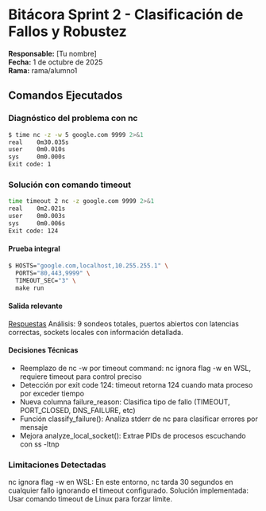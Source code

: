 # Bitácora Sprint 2 - Clasificación de Fallos y Robustez

**Responsable:** [Tu nombre]  
**Fecha:** 1 de octubre de 2025  
**Rama:** rama/alumno1

## Comandos Ejecutados

### Diagnóstico del problema con nc
```bash
$ time nc -z -w 5 google.com 9999 2>&1
real    0m30.035s
user    0m0.010s
sys     0m0.000s
Exit code: 1
```
### Solución con comando timeout
```bash
time timeout 2 nc -z google.com 9999 2>&1
real    0m2.021s
user    0m0.003s
sys     0m0.006s
Exit code: 124
```

#### Prueba integral
```bash
$ HOSTS="google.com,localhost,10.255.255.1" \
  PORTS="80,443,9999" \
  TIMEOUT_SEC="3" \
  make run
```
#### Salida relevante
[Respuestas](imagenes/sprint2.png)
Análisis: 9 sondeos totales, puertos abiertos con latencias correctas, sockets locales con información detallada.
#### Decisiones Técnicas
- Reemplazo de nc -w por timeout command: nc ignora flag -w en WSL, requiere timeout para control preciso
- Detección por exit code 124: timeout retorna 124 cuando mata proceso por exceder tiempo
- Nueva columna failure_reason: Clasifica tipo de fallo (TIMEOUT, PORT_CLOSED, DNS_FAILURE, etc)
- Función classify_failure(): Analiza stderr de nc para clasificar errores por mensaje
- Mejora analyze_local_socket(): Extrae PIDs de procesos escuchando con ss -ltnp

### Limitaciones Detectadas
nc ignora flag -w en WSL: En este entorno, nc tarda 30 segundos en cualquier fallo ignorando el timeout configurado.
Solución implementada: Usar comando timeout de Linux para forzar límite.
